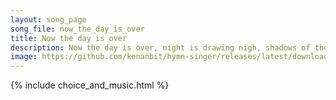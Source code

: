 ```yaml
---
layout: song_page
song_file: now_the_day_is_over
title: Now the day is over
description: Now the day is over, night is drawing nigh, shadows of the evening steal across the sky.  Now the leafless landscape settles in repose, waiting for th... secular 4part acapella 5verse musicbyother textbyother evening autumn 
image: https://github.com/kenanbit/hymn-singer/releases/latest/download/now_the_day_is_over-trad.png
---
```


{% include choice_and_music.html %}